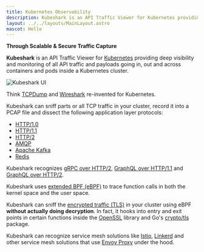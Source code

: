```yaml
---
title: Kubernetes Observability
description: Kubeshark is an API Traffic Viewer for Kubernetes providing deep visibility and monitoring of all API traffic and payloads going in, out and across containers and pods inside a Kubernetes cluster.
layout: ../../layouts/MainLayout.astro
mascot: Hello
---
```


**Through Scalable & Secure Traffic Capture**

**Kubeshark** is an API Traffic Viewer for [Kubernetes](https://kubernetes.io/) providing deep visibility and monitoring of all API traffic and payloads going in, out and across containers and pods inside a Kubernetes cluster.

![Kubeshark UI](/kubeshark-ui.png)

Think [TCPDump](https://en.wikipedia.org/wiki/Tcpdump) and [Wireshark](https://www.wireshark.org/) re-invented for Kubernetes.

Kubeshark can sniff parts or all TCP traffic in your cluster, record it into a PCAP file and dissect the following application layer protocols:

- [HTTP/1.0](https://datatracker.ietf.org/doc/html/rfc1945)
- [HTTP/1.1](https://datatracker.ietf.org/doc/html/rfc2616)
- [HTTP/2](https://datatracker.ietf.org/doc/html/rfc7540)
- [AMQP](https://www.rabbitmq.com/amqp-0-9-1-reference.html)
- [Apache Kafka](https://kafka.apache.org/protocol)
- [Redis](https://redis.io/topics/protocol)

Kubeshark recognizes [gRPC over HTTP/2](https://grpc.github.io/grpc/core/md_doc__p_r_o_t_o_c_o_l-_h_t_t_p2.html),
[GraphQL over HTTP/1.1](https://graphql.org/learn/serving-over-http/)
and [GraphQL over HTTP/2](https://graphql.org/learn/serving-over-http/).

Kubeshark uses [extended BPF (eBPF)](https://en.wikipedia.org/wiki/Berkeley_Packet_Filter) to trace function calls in both the kernel space and the user space.

Kubeshark can sniff the [encrypted traffic (TLS)](https://en.wikipedia.org/wiki/Transport_Layer_Security) in your cluster using
eBPF **without actually doing decryption**. In fact, it hooks into entry and exit points in certain functions inside the
[OpenSSL](https://www.openssl.org/) library and Go's [crypto/tls](https://pkg.go.dev/crypto/tls) package.

Kubeshark can recognize service mesh solutions like [Istio](https://istio.io/), [Linkerd](https://linkerd.io/) and other service mesh solutions that use [Envoy Proxy](https://www.envoyproxy.io/) under the hood.
